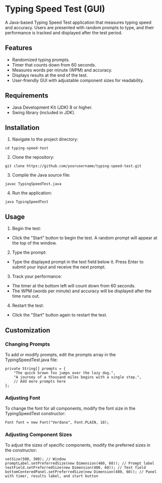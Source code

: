 # Typing Speed Test (GUI)
A Java-based Typing Speed Test application that measures typing speed and accuracy. Users are presented with random prompts to type, and their performance is tracked and displayed after the test period.

## Features
- Randomized typing prompts.
- Timer that counts down from 60 seconds.
- Measures words per minute (WPM) and accuracy.
- Displays results at the end of the test.
- User-friendly GUI with adjustable component sizes for readability.

## Requirements
- Java Development Kit (JDK) 8 or higher.
- Swing library (included in JDK).

## Installation
1. Navigate to the project directory:
```
cd typing-speed-test
```

2. Clone the repository:
```
git clone https://github.com/yourusername/typing-speed-test.git
```

3. Compile the Java source file:
```
javac TypingSpeedTest.java
```

4. Run the application:
```
java TypingSpeedTest
```

## Usage
1. Begin the test:
- Click the "Start" button to begin the test. A random prompt will appear at the top of the window.

2. Type the prompt:
- Type the displayed prompt in the text field below it. Press Enter to submit your input and receive the next prompt.

3. Track your performance:
- The timer at the bottom left will count down from 60 seconds.
- The WPM (words per minute) and accuracy will be displayed after the time runs out.

4. Restart the test:
- Click the "Start" button again to restart the test.

## Customization
### Changing Prompts
To add or modify prompts, edit the prompts array in the TypingSpeedTest.java file:
```
private String[] prompts = {
    "The quick brown fox jumps over the lazy dog.",
    "A journey of a thousand miles begins with a single step.",
    // Add more prompts here
};
```

### Adjusting Font
To change the font for all components, modify the font size in the TypingSpeedTest constructor:
```
Font font = new Font("Verdana", Font.PLAIN, 18);
```

### Adjusting Component Sizes
To adjust the sizes of specific components, modify the preferred sizes in the constructor:
```
setSize(500, 300); // Window
promptLabel.setPreferredSize(new Dimension(480, 60)); // Prompt label
textField.setPreferredSize(new Dimension(480, 60)); // Text field
bottomCenteredPanel.setPreferredSize(new Dimension(480, 60)); // Panel with timer, results label, and start button
```